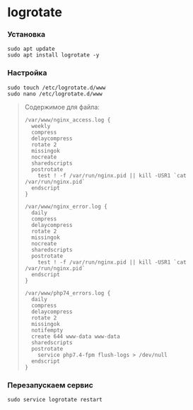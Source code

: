 # logrotate

### Установка
```
sudo apt update
sudo apt install logrotate -y
```

### Настройка
```
sudo touch /etc/logrotate.d/www
sudo nano /etc/logrotate.d/www
```
> Содержимое для файла:
> ```
> /var/www/nginx_access.log {
>   weekly
>   compress
>   delaycompress
>   rotate 2
>   missingok
>   nocreate
>   sharedscripts
>   postrotate
>     test ! -f /var/run/nginx.pid || kill -USR1 `cat /var/run/nginx.pid`
>   endscript
> }
> 
> /var/www/nginx_error.log {
>   daily
>   compress
>   delaycompress
>   rotate 2
>   missingok
>   nocreate
>   sharedscripts
>   postrotate
>     test ! -f /var/run/nginx.pid || kill -USR1 `cat /var/run/nginx.pid`
>   endscript
> }
> 
> /var/www/php74_errors.log {
>   daily
>   compress
>   delaycompress
>   rotate 2
>   missingok
>   notifempty
>   create 644 www-data www-data
>   sharedscripts
>   postrotate
>     service php7.4-fpm flush-logs > /dev/null
>   endscript
> }
> ```

### Перезапускаем сервис
```
sudo service logrotate restart
```
